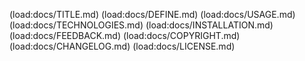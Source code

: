 (load:docs/TITLE.md)
(load:docs/DEFINE.md)
(load:docs/USAGE.md)
(load:docs/TECHNOLOGIES.md)
(load:docs/INSTALLATION.md)
(load:docs/FEEDBACK.md)
(load:docs/COPYRIGHT.md)
(load:docs/CHANGELOG.md)
(load:docs/LICENSE.md)
